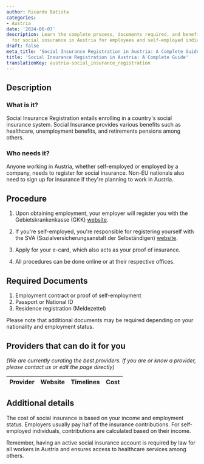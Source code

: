 ```yaml
---
author: Ricardo Batista
categories:
- Austria
date: '2024-06-07'
description: Learn the complete process, documents required, and benefits of registering
  for social insurance in Austria for employees and self-employed individuals.
draft: false
meta_title: 'Social Insurance Registration in Austria: A Complete Guide'
title: 'Social Insurance Registration in Austria: A Complete Guide'
translationKey: austria-social_insurance_registration
---
```


## Description
### What is it?
Social Insurance Registration entails enrolling in a country's social insurance system. Social Insurance provides various benefits such as healthcare, unemployment benefits, and retirements pensions among others. 

### Who needs it?
Anyone working in Austria, whether self-employed or employed by a company, needs to register for social insurance. Non-EU nationals also need to sign up for insurance if they're planning to work in Austria. 

## Procedure

1. Upon obtaining employment, your employer will register you with the Gebietskrankenkasse (GKK) [website](https://www.sozialversicherung.at/cdscontent/?contentid=10007.670707&portal=oegkkportal).

2. If you're self-employed, you're responsible for registering yourself with the SVA (Sozialversicherungsanstalt der Selbständigen) [website](https://www.sva.or.at/cdscontent/?contentid=10007.763672&portal=svaportal). 

3. Apply for your e-card, which also acts as your proof of insurance. 

4. All procedures can be done online or at their respective offices. 

## Required Documents

1. Employment contract or proof of self-employment
2. Passport or National ID
3. Residence registration (Meldezettel)

Please note that additional documents may be required depending on your nationality and employment status.

## Providers that can do it for you

_(We are currently curating the best providers. If you are or know a provider, please contact us or edit the page directly)_

| Provider        |     Website     |     Timelines    |       Cost      |
| --------------- | --------------- |  :-------------: | :-------------: |

## Additional details
The cost of social insurance is based on your income and employment status. Employers usually pay half of the insurance contributions. For self-employed individuals, contributions are calculated based on their income. 

Remember, having an active social insurance account is required by law for all workers in Austria and ensures access to healthcare services among others.